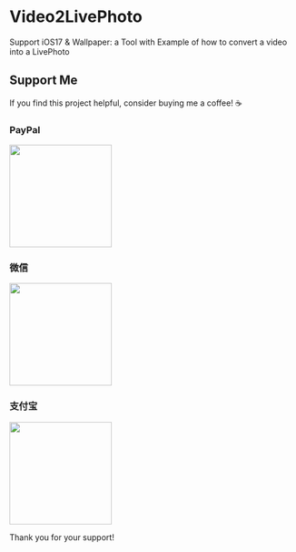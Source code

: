 # Video2LivePhoto
Support iOS17 &amp; Wallpaper: a Tool with Example of how to convert a video into a LivePhoto

## Support Me

If you find this project helpful, consider buying me a coffee! ☕️

### PayPal

<img width="180" src="https://global.iyztp.com/media/paypal.JPG">

### 微信

<img width="180" src="https://global.iyztp.com/media/wechat.JPG">

### 支付宝

<img width="180" src="https://global.iyztp.com/media/alipay.JPG">

Thank you for your support!
